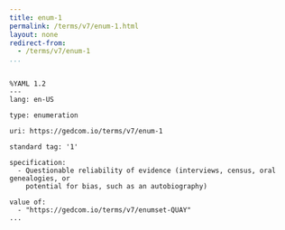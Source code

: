 ```yaml
---
title: enum-1
permalink: /terms/v7/enum-1.html
layout: none
redirect-from:
  - /terms/v7/enum-1
...
```


```

%YAML 1.2
---
lang: en-US

type: enumeration

uri: https://gedcom.io/terms/v7/enum-1

standard tag: '1'

specification:
  - Questionable reliability of evidence (interviews, census, oral genealogies, or
    potential for bias, such as an autobiography)

value of:
  - "https://gedcom.io/terms/v7/enumset-QUAY"
...

```
